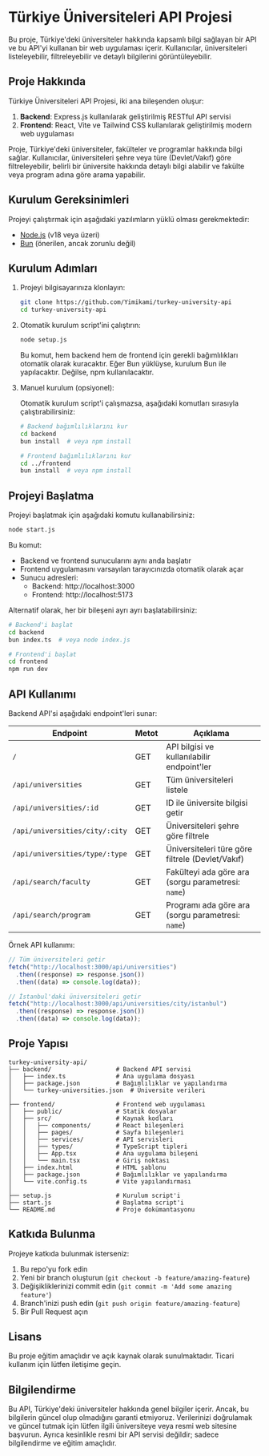# Türkiye Üniversiteleri API Projesi

Bu proje, Türkiye'deki üniversiteler hakkında kapsamlı bilgi sağlayan bir API ve bu API'yi kullanan bir web uygulaması içerir. Kullanıcılar, üniversiteleri listeleyebilir, filtreleyebilir ve detaylı bilgilerini görüntüleyebilir.

## Proje Hakkında

Türkiye Üniversiteleri API Projesi, iki ana bileşenden oluşur:

1. **Backend**: Express.js kullanılarak geliştirilmiş RESTful API servisi
2. **Frontend**: React, Vite ve Tailwind CSS kullanılarak geliştirilmiş modern web uygulaması

Proje, Türkiye'deki üniversiteler, fakülteler ve programlar hakkında bilgi sağlar. Kullanıcılar, üniversiteleri şehre veya türe (Devlet/Vakıf) göre filtreleyebilir, belirli bir üniversite hakkında detaylı bilgi alabilir ve fakülte veya program adına göre arama yapabilir.

## Kurulum Gereksinimleri

Projeyi çalıştırmak için aşağıdaki yazılımların yüklü olması gerekmektedir:

- [Node.js](https://nodejs.org/) (v18 veya üzeri)
- [Bun](https://bun.sh/) (önerilen, ancak zorunlu değil)

## Kurulum Adımları

1. Projeyi bilgisayarınıza klonlayın:

   ```bash
   git clone https://github.com/Yimikami/turkey-university-api
   cd turkey-university-api
   ```

2. Otomatik kurulum script'ini çalıştırın:

   ```bash
   node setup.js
   ```

   Bu komut, hem backend hem de frontend için gerekli bağımlılıkları otomatik olarak kuracaktır. Eğer Bun yüklüyse, kurulum Bun ile yapılacaktır. Değilse, npm kullanılacaktır.

3. Manuel kurulum (opsiyonel):

   Otomatik kurulum script'i çalışmazsa, aşağıdaki komutları sırasıyla çalıştırabilirsiniz:

   ```bash
   # Backend bağımlılıklarını kur
   cd backend
   bun install  # veya npm install

   # Frontend bağımlılıklarını kur
   cd ../frontend
   bun install  # veya npm install
   ```

## Projeyi Başlatma

Projeyi başlatmak için aşağıdaki komutu kullanabilirsiniz:

```bash
node start.js
```

Bu komut:

- Backend ve frontend sunucularını aynı anda başlatır
- Frontend uygulamasını varsayılan tarayıcınızda otomatik olarak açar
- Sunucu adresleri:
  - Backend: http://localhost:3000
  - Frontend: http://localhost:5173

Alternatif olarak, her bir bileşeni ayrı ayrı başlatabilirsiniz:

```bash
# Backend'i başlat
cd backend
bun index.ts  # veya node index.js

# Frontend'i başlat
cd frontend
npm run dev
```

## API Kullanımı

Backend API'si aşağıdaki endpoint'leri sunar:

| Endpoint                       | Metot | Açıklama                                           |
| ------------------------------ | ----- | -------------------------------------------------- |
| `/`                            | GET   | API bilgisi ve kullanılabilir endpoint'ler         |
| `/api/universities`            | GET   | Tüm üniversiteleri listele                         |
| `/api/universities/:id`        | GET   | ID ile üniversite bilgisi getir                    |
| `/api/universities/city/:city` | GET   | Üniversiteleri şehre göre filtrele                 |
| `/api/universities/type/:type` | GET   | Üniversiteleri türe göre filtrele (Devlet/Vakıf)   |
| `/api/search/faculty`          | GET   | Fakülteyi ada göre ara (sorgu parametresi: `name`) |
| `/api/search/program`          | GET   | Programı ada göre ara (sorgu parametresi: `name`)  |

Örnek API kullanımı:

```javascript
// Tüm üniversiteleri getir
fetch("http://localhost:3000/api/universities")
  .then((response) => response.json())
  .then((data) => console.log(data));

// İstanbul'daki üniversiteleri getir
fetch("http://localhost:3000/api/universities/city/istanbul")
  .then((response) => response.json())
  .then((data) => console.log(data));
```

## Proje Yapısı

```
turkey-university-api/
├── backend/                  # Backend API servisi
│   ├── index.ts              # Ana uygulama dosyası
│   ├── package.json          # Bağımlılıklar ve yapılandırma
│   └── turkey-universities.json  # Üniversite verileri
│
├── frontend/                 # Frontend web uygulaması
│   ├── public/               # Statik dosyalar
│   ├── src/                  # Kaynak kodları
│   │   ├── components/       # React bileşenleri
│   │   ├── pages/            # Sayfa bileşenleri
│   │   ├── services/         # API servisleri
│   │   ├── types/            # TypeScript tipleri
│   │   ├── App.tsx           # Ana uygulama bileşeni
│   │   └── main.tsx          # Giriş noktası
│   ├── index.html            # HTML şablonu
│   ├── package.json          # Bağımlılıklar ve yapılandırma
│   └── vite.config.ts        # Vite yapılandırması
│
├── setup.js                  # Kurulum script'i
├── start.js                  # Başlatma script'i
└── README.md                 # Proje dokümantasyonu
```

## Katkıda Bulunma

Projeye katkıda bulunmak isterseniz:

1. Bu repo'yu fork edin
2. Yeni bir branch oluşturun (`git checkout -b feature/amazing-feature`)
3. Değişikliklerinizi commit edin (`git commit -m 'Add some amazing feature'`)
4. Branch'inizi push edin (`git push origin feature/amazing-feature`)
5. Bir Pull Request açın

## Lisans

Bu proje eğitim amaçlıdır ve açık kaynak olarak sunulmaktadır. Ticari kullanım için lütfen iletişime geçin.

## Bilgilendirme

Bu API, Türkiye'deki üniversiteler hakkında genel bilgiler içerir. Ancak, bu bilgilerin güncel olup olmadığını garanti etmiyoruz. Verilerinizi doğrulamak ve güncel tutmak için lütfen ilgili üniversiteye veya resmi web sitesine başvurun. Ayrıca kesinlikle resmi bir API servisi değildir; sadece bilgilendirme ve eğitim amaçlıdır.
